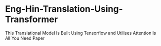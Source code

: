 # Eng-Hin-Translation-Using-Transformer
This Translational Model Is Built Using Tensorflow and Utilises Attention Is All You Need Paper
